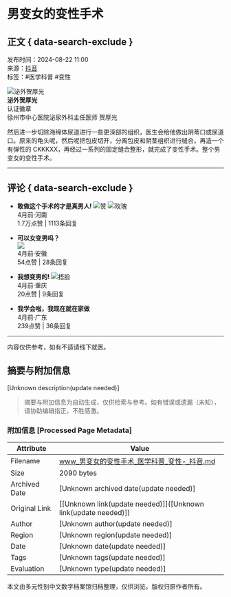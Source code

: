 # 男变女的变性手术

## 正文 { data-search-exclude }


发布时间：2024-08-22 11:00  
来源：[抖音](https://www.douyin.com/)  
标签：#医学科普 #变性  

![泌外贺厚光](//p3-pc.douyinpic.com/aweme/100x100/aweme-avatar/tos-cn-avt-0015_3fae4d1993e694635d93cee78355ccc3.jpeg?from=327834062)  
**泌外贺厚光**  
认证徽章  
徐州市中心医院泌尿外科主任医师 贺厚光  

然后进一步切除海绵体尿道进行一些更深部的组织，医生会给他做出阴蒂口或尿道口。原来的龟头呢，然后呢把包皮切开，分离包皮和阴茎组织进行缝合，再造一个有弹性的 CKKKXX，再经过一系列的固定缝合整形，就完成了变性手术。整个男变女的变性手术。

---

## 评论 { data-search-exclude }
- **敢做这个手术的才是真男人!** ![赞](https://p3-pc-sign.douyinpic.com/obj/tos-cn-i-tsj2vxp0zn/8451bbb7099a4c1dbde1e624bc364669?lk3s=343af0a2&x-expires=2052194400&x-signature=Z%2FxJ5eQwHNCcjgybHZTbZiffp%2BE%3D&from=876277922) ![玫瑰](https://p3-pc-sign.douyinpic.com/obj/tos-cn-i-tsj2vxp0zn/8ec4606cfd4f4778ad03c8c6e6c82265?lk3s=343af0a2&x-expires=2052194400&x-signature=N7IFmD6KJd5OaEBODTK5%2BNDGEok%3D&from=876277922)  
  4月前·河南  
  1.7万点赞 | 1113条回复  

- **可以女变男吗？**  
  ![](https://p3-sign.douyinpic.com/obj/tos-cn-i-3jr8j4ixpe/5087d4c9aabb466c8e3e8b56f5b4a8fc?lk3s=7b078dd2&x-expires=1736859600&x-signature=sF5wNSuoOHqBRAeLEk9wZfRzfPw%3D&from=2064092626&s=sticker_comment&se=false&sc=sticker_heif&biz_tag=aweme_comment&l=20250114150324292034D4740C8E02F659)  
  4月前·安徽  
  54点赞 | 28条回复  

- **我想变男的!** ![捂脸](https://p3-pc-sign.douyinpic.com/obj/tos-cn-i-tsj2vxp0zn/03f3147990b14955a28902cb1b80d160?lk3s=343af0a2&x-expires=2052194400&x-signature=dw3foZEUjw3mIa22GkeP%2BV7iXPM%3D&from=876277922)  
  4月前·重庆  
  20点赞 | 9条回复  

- **我学会啦，我现在就在家做**  
  4月前·广东  
  239点赞 | 36条回复  

---

内容仅供参考，如有不适请线下就医。
<!-- tcd_original_link https://www.douyin.com/video/7405846551597305126 -->


## 摘要与附加信息

<!-- tcd_abstract -->
[Unknown description(update needed)]
<!-- tcd_abstract_end -->

> 摘要与附加信息为自动生成，仅供检索与参考。如有错误或遗漏（未知），请协助编辑指正，不胜感激。

### 附加信息 [Processed Page Metadata]

| Attribute       | Value                                  |
|-----------------|----------------------------------------|
| Filename        | www_男变女的变性手术_医学科普_变性-_抖音.md                             |
| Size            | 2090 bytes                           |
| Archived Date   | [Unknown archived date(update needed)]                             |
| Original Link   | [[Unknown link(update needed)]]([Unknown link(update needed)])                       |
| Author          | [Unknown author(update needed)]                               |
| Region          | [Unknown region(update needed)]                               |
| Date            | [Unknown date(update needed)]                                 |
| Tags            | [Unknown tags(update needed)]                                 |
| Evaluation            | [Unknown type(update needed)]                                 |
<!-- tcd_table_end -->

本文由多元性别中文数字档案馆归档整理，仅供浏览。版权归原作者所有。
